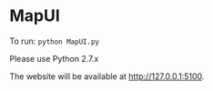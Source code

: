 MapUI
===================

To run: `python MapUI.py`

Please use Python 2.7.x

The website will be available at http://127.0.0.1:5100.